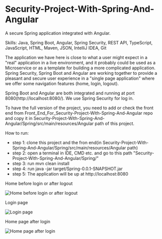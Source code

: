 # Security-Project-With-Spring-And-Angular
A secure Spring application integrated with Angular.

Skills: Java, Spring Boot, Angular, Spring Security, REST API, TypeScript, JavaScript, HTML, Maven, JSON, IntelliJ IDEA, Git

The application we have here is close to what a user might expect in a "real" application in a live environment, and it probably could be used as a Microservice or as a template for building a more complicated application. 
Spring Security, Spring Boot and Angular are working together to provide a pleasant and secure user experience in a "single page application" where we offer some navigation features (home, login, logout).

Spring Boot and Angular are both integrated and running at port 8080(http://localhost:8080/).
We use Spring Security for log in.

To have the full version of the project, you need to add or check the front end from Front_End_For_Security-Project-With-Spring-And-Angular repo and copy it in Security-Project-With-Spring-And-Angular/Spring/src/main/resources/Angular path of this project.

How to run:
- step 1: clone this project and the fron end(in Security-Project-With-Spring-And-Angular/Spring/src/main/resources/Angular path)
- step 2: open a terminal in IDE, CMD etc. and go to this path "Security-Project-With-Spring-And-Angular/Spring/"
- step 3: run mvn clean install
- step 4: run java -jar target/Spring-0.0.1-SNAPSHOT.jar
- step 5: The application will be up at http://localhost:8080

Home before login or after logout

![Home before login or after logout](https://github.com/louissardaru/Security-Project-With-Spring-And-Angular/assets/119102199/153a6ae2-76be-487e-929d-741ec84f07c9)

Login page

![Login page](https://github.com/louissardaru/Security-Project-With-Spring-And-Angular/assets/119102199/0d748fc1-a3aa-445f-a445-7c4ab90c4b95)

Home page after login

![Home page after login](https://github.com/louissardaru/Security-Project-With-Spring-And-Angular/assets/119102199/0e9111b8-5646-4376-a38e-25f5fac41baa)
